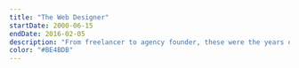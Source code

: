 ```yaml
---
title: "The Web Designer"
startDate: 2000-06-15
endDate: 2016-02-05
description: "From freelancer to agency founder, these were the years of pixel-perfect PSDs, CSS Zen Garden submissions, and designing for the new social web."
color: "#BE4BDB"
---
```

